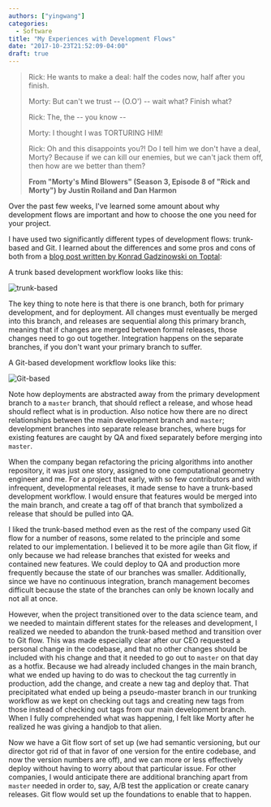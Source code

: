 ```yaml
---
authors: ["yingwang"]
categories:
  - Software
title: "My Experiences with Development Flows"
date: "2017-10-23T21:52:09-04:00"
draft: true
---
```


> Rick: He wants to make a deal: half the codes now, half after you finish.
>
> Morty: But can't we trust -- (O.O') -- wait what? Finish what?
>
> Rick: The, the -- you know --
>
> Morty: I thought I was TORTURING HIM!
>
> Rick: Oh and this disappoints you?! Do I tell him we don't have a deal, Morty? Because if we can kill our enemies, but we can't jack them off, then how are we better than them?
>
> **From "Morty's Mind Blowers" (Season 3, Episode 8 of "Rick and Morty") by Justin Roiland and Dan Harmon**

Over the past few weeks, I've learned some amount about why development flows are important and how to choose the one you need for your project.

I have used two significantly different types of development flows: trunk-based and Git. I learned about the differences and some pros and cons of both from a [blog post written by Konrad Gadzinowski on Toptal](https://www.toptal.com/software/trunk-based-development-git-flow?utm_campaign=blog_post_trunk_based_development_git_flow):

A trunk based development workflow looks like this:

![trunk-based](/img/posts/2017/10/23/my_experiences_with_development_flows_2.png)

The key thing to note here is that there is one branch, both for primary development, and for deployment. All changes must eventually be merged into this branch, and releases are sequential along this primary branch, meaning that if changes are merged between formal releases, those changes need to go out together. Integration happens on the separate branches, if you don't want your primary branch to suffer.

A Git-based development workflow looks like this:

![Git-based](/img/posts/2017/10/23/my_experiences_with_development_flows_1.png)

Note how deployments are abstracted away from the primary development branch to a `master` branch, that should reflect a release, and whose head should reflect what is in production. Also notice how there are no direct relationships between the main development branch and `master`; development branches into separate release branches, where bugs for existing features are caught by QA and fixed separately before merging into `master`.

When the company began refactoring the pricing algorithms into another repository, it was just one story, assigned to one computational geometry engineer and me. For a project that early, with so few contributors and with infrequent, developmental releases, it made sense to have a trunk-based development workflow. I would ensure that features would be merged into the main branch, and create a tag off of that branch that symbolized a release that should be pulled into QA.

I liked the trunk-based method even as the rest of the company used Git flow for a number of reasons, some related to the principle and some related to our implementation. I believed it to be more agile than Git flow, if only because we had release branches that existed for weeks and contained new features. We could deploy to QA and production more frequently because the state of our branches was smaller. Additionally, since we have no continuous integration, branch management becomes difficult because the state of the branches can only be known locally and not all at once.

However, when the project transitioned over to the data science team, and we needed to maintain different states for the releases and development, I realized we needed to abandon the trunk-based method and transition over to Git flow. This was made especially clear after our CEO requested a personal change in the codebase, and that no other changes should be included with his change and that it needed to go out to `master` on that day as a hotfix. Because we had already included changes in the main branch, what we ended up having to do was to checkout the tag currently in production, add the change, and create a new tag and deploy that. That precipitated what ended up being a pseudo-master branch in our trunking workflow as we kept on checking out tags and creating new tags from those instead of checking out tags from our main development branch. When I fully comprehended what was happening, I felt like Morty after he realized he was giving a handjob to that alien.

Now we have a Git flow sort of set up (we had semantic versioning, but our director got rid of that in favor of one version for the entire codebase, and now the version numbers are off), and we can more or less effectively deploy without having to worry about that particular issue. For other companies, I would anticipate there are additional branching apart from `master` needed in order to, say, A/B test the application or create canary releases. Git flow would set up the foundations to enable that to happen.
